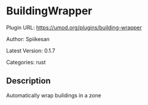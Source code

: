# BuildingWrapper

Plugin URL: https://umod.org/plugins/building-wrapper

Author: Spiikesan

Latest Version: 0.1.7

Categories: rust

## Description

Automatically wrap buildings in a zone
